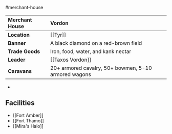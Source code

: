 #merchant-house

| Merchant House | Vordon |
|:-|:-|
| **Location** | [[Tyr]] |
| **Banner** | A black diamond on a red-brown field |
| **Trade Goods** | Iron, food, water, and kank nectar |
| **Leader** | [[Taxos Vordon]] |
| **Caravans** | 20+ armored cavalry, 50+ bowmen, 5-10 armored wagons |

- 

## Facilities
- [[Fort Amber]]
- [[Fort Thamo]]
- [[Mira's Halo]]